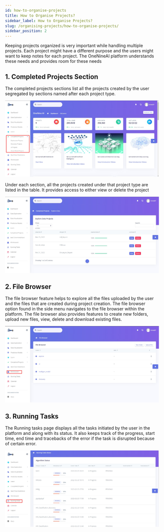```yaml
---
id: how-to-organise-projects
title: How to Organise Projects?
sidebar_label: How to Organise Projects?
slug: /organising-projects/how-to-organise-projects/
sidebar_position: 2
---
```



Keeping projects organized is very important while handling multiple projects. Each project might have a different purpose and the users might want to keep notes for each project. The OneNineAI platform understands these needs and provides room for these needs

## 1. Completed Projects Section

The completed projects sections list all the projects created by the user segregated by sections named after each project type. 

![Completed Projects](../../static/img/docs/organizing-projects/completed_project.jpg "Completed Projects")

Under each section, all the projects created under that project type are listed in the table. It provides access to either view or delete the project

![EDA completed](../../static/img/docs/organizing-projects/eda-completed.jpg "EDA completed")

## 2. File Browser

The file browser feature helps to explore all the files uploaded by the user and the files that are created during project creation. The file browser option found in the side menu navigates to the file browser within the platform. The file browser also provides features to create new folders, upload new files, view, delete and download existing files.

![File Browser](../../static/img/docs/organizing-projects/file-brow-home.jpg "File browser")

## 3. Running Tasks

The Running tasks page displays all the tasks  initiated by the user in the platform and along with its status. It also keeps track of the progress, start time, end time and tracebacks of the error if the task is disrupted because of certain error.

![Running Tasks](../../static/img/docs/organizing-projects/running-tasks.jpg "Running tasks")